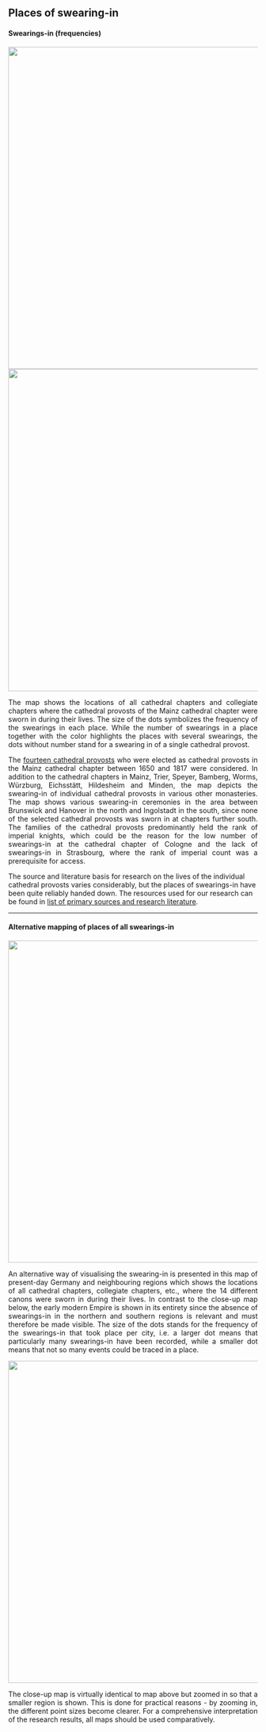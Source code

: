 <h2>Places of swearing-in</h2>

<h4>Swearings-in (frequencies)</h4>

<a href="https://github.com/ieg-dhr/DigiKAR_Projektseminar/tree/main/Static%20Maps%20PDFs/Häufigkeit der Aufschwörungsorte mit Ortsnamen.pdf"><img src="./maps/Häufigkeit der Aufschwörungsorte mit Ortsnamen.png" width="650px" align="center"/></a>
<a href="https://github.com/ieg-dhr/DigiKAR_Projektseminar/tree/main/Static%20Maps%20PDFs/Häufigkeit der Aufschwörungsorte ohne Ortsname.pdf"><img src="./maps/Häufigkeit der Aufschwörungsorte ohne Ortsname.png" width="650px" align="center"/></a>

<p align="justify">The map shows the locations of all cathedral chapters and collegiate chapters where the cathedral provosts of the Mainz cathedral 
chapter were sworn in during their lives. The size of the dots symbolizes the frequency of the swearings in each place. While the number of swearings 
in a place together with the color highlights the places with several swearings, the dots without number stand for a swearing in of a single cathedral provost.</p>

<p align="justify">The <a href="https://ieg-dhr.github.io/DigiKAR_Projektseminar/information_EN.html">fourteen cathedral provosts</a> who were elected as cathedral provosts in the Mainz cathedral chapter between 1650 and 1817 were considered. In addition to the cathedral chapters in Mainz, Trier, Speyer, Bamberg, Worms, Würzburg, Eichsstätt, Hildesheim and Minden, the map depicts the swearing-in 
of individual cathedral provosts in various other monasteries. The map shows various swearing-in ceremonies in the area between Brunswick and Hanover in the 
north and Ingolstadt in the south, since none of the selected cathedral provosts was sworn in at chapters further south. The families of the 
cathedral provosts predominantly held the rank of imperial knights, which could be the reason for the low number of swearings-in at the cathedral chapter of 
Cologne and the lack of swearings-in in Strasbourg, where the rank of imperial count was a prerequisite for access.</p>

<p>The source and literature basis for research on the lives of the individual cathedral provosts varies considerably, but the places of swearings-in have been quite reliably handed down. The resources used for our research can be found in <a href="https://ieg-dhr.github.io/DigiKAR_Projektseminar/sources_EN">list of primary sources and research literature</a>.</p>

<hr>

<h4>Alternative mapping of places of all swearings-in</h4>

<a href="https://github.com/ieg-dhr/DigiKAR_Projektseminar/tree/main/Static%20Maps%20PDFs/Domherren_Aufschwörungsorte_Auschnitt Deutschland.pdf"><img src="./maps/Domherren_Aufschwörungsorte_Ausschnitt Deutschland.png" width="650px" align="center"/></a>

<p align="justify">An alternative way of visualising the swearing-in is presented in this map of present-day Germany and neighbouring regions which shows the locations of all cathedral chapters, collegiate chapters, etc., where the 14 different canons were sworn in during their lives. In contrast to the close-up map below, the early modern Empire is shown in its entirety since the absence of swearings-in in the northern and southern regions is relevant and must therefore be made visible. The size of the dots stands for the frequency of the swearings-in that took place per city, i.e. a larger dot means that particularly many swearings-in have been recorded, while a smaller dot means that not so many events could be traced in a place.</p>

<a href="https://github.com/ieg-dhr/DigiKAR_Projektseminar/tree/main/Static%20Maps%20PDFs/Domherren_Aufschwörungsorte.pdf"><img src="./maps/Domherren_Aufschwörungsorte.png" width="650px" align="center"/></a>
 
<p align="justify">The close-up map is virtually identical to map above but zoomed in so that a smaller region is shown. This is done for practical reasons - by zooming in, the different point sizes become clearer. For a comprehensive interpretation of the research results, all maps should be used comparatively.</p>
